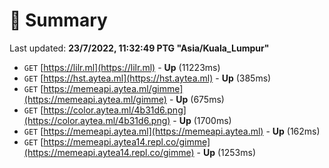 # 📖 Summary
Last updated: **23/7/2022, 11:32:49 PTG "Asia/Kuala_Lumpur"**

- `GET` [https://lilr.ml](https://lilr.ml) - **Up** (11223ms)
- `GET` [https://hst.aytea.ml](https://hst.aytea.ml) - **Up** (385ms)
- `GET` [https://memeapi.aytea.ml/gimme](https://memeapi.aytea.ml/gimme) - **Up** (675ms)
- `GET` [https://color.aytea.ml/4b31d6.png](https://color.aytea.ml/4b31d6.png) - **Up** (1700ms)
- `GET` [https://memeapi.aytea.ml](https://memeapi.aytea.ml) - **Up** (162ms)
- `GET` [https://memeapi.aytea14.repl.co/gimme](https://memeapi.aytea14.repl.co/gimme) - **Up** (1253ms)
